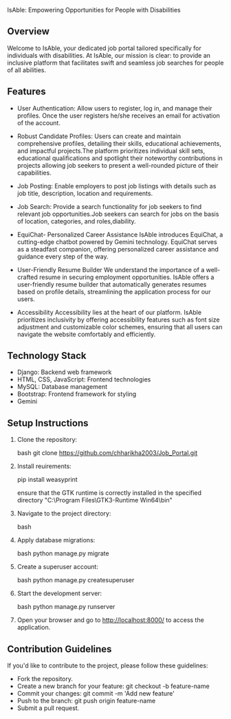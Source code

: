 IsAble: Empowering Opportunities for People with Disabilities

## Overview
Welcome to IsAble, your dedicated job portal tailored specifically for individuals with disabilities. At IsAble, our mission is clear: to provide an inclusive platform that facilitates swift and seamless job searches for people of all abilities.

## Features
- User Authentication: Allow users to register, log in, and manage their profiles. Once the user registers he/she receives an email for activation of the account.
  
- Robust Candidate Profiles: Users can create and maintain comprehensive profiles, detailing their skills, educational achievements, and impactful projects.The platform prioritizes individual skill sets, educational qualifications and spotlight their noteworthy contributions in projects allowing job seekers to present a well-rounded picture of their capabilities.
  
- Job Posting: Enable employers to post job listings with details such as job title, description, location and requirements.
  
- Job Search: Provide a search functionality for job seekers to find relevant job opportunities.Job seekers can search for jobs on the basis of location, categories, and roles,diability.
  
- EquiChat- Personalized Career Assistance
IsAble introduces EquiChat, a cutting-edge chatbot powered by Gemini technology. EquiChat serves as a steadfast companion, offering personalized career assistance and guidance every step of the way.

- User-Friendly Resume Builder
We understand the importance of a well-crafted resume in securing employment opportunities. IsAble offers a user-friendly resume builder that automatically generates resumes based on profile details, streamlining the application process for our users.

- Accessibility
Accessibility lies at the heart of our platform. IsAble prioritizes inclusivity by offering accessibility features such as font size adjustment and customizable color schemes, ensuring that all users can navigate the website comfortably and efficiently.

## Technology Stack
- Django: Backend web framework
- HTML, CSS, JavaScript: Frontend technologies
- MySQL: Database management
- Bootstrap: Frontend framework for styling
- Gemini


## Setup Instructions
1. Clone the repository:

    bash
    git clone https://github.com/chharikha2003/Job_Portal.git
2. Install reuirements:

    pip install weasyprint
   
    ensure that the GTK runtime is correctly installed in the specified directory "C:\Program Files\GTK3-Runtime Win64\bin"
4. Navigate to the project directory:

    bash
5. Apply database migrations:

    bash
    python manage.py migrate
6. Create a superuser account:

    bash
    python manage.py createsuperuser
7. Start the development server:

    bash
    python manage.py runserver
8. Open your browser and go to [http://localhost:8000/](http://localhost:8000/) to access the application.

## Contribution Guidelines

If you'd like to contribute to the project, please follow these guidelines:

- Fork the repository.
- Create a new branch for your feature: git checkout -b feature-name
- Commit your changes: git commit -m 'Add new feature'
- Push to the branch: git push origin feature-name
- Submit a pull request.





